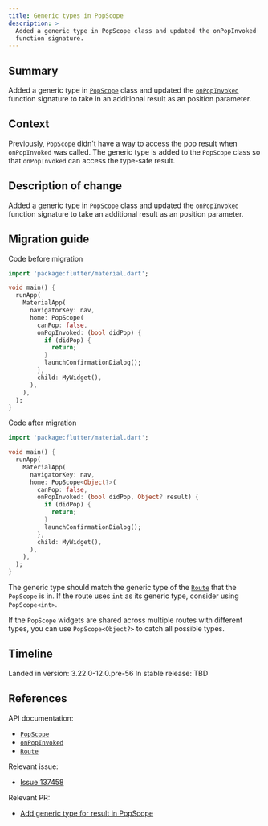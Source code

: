 ```yaml
---
title: Generic types in PopScope
description: >
  Added a generic type in PopScope class and updated the onPopInvoked
  function signature.
---
```


## Summary

Added a generic type in [`PopScope`][] class and updated the [`onPopInvoked`][]
function signature to take in an additional result as an position parameter.

## Context

Previously, `PopScope` didn't have a way to access the pop result when `onPopInvoked`
was called. The generic type is added to the `PopScope` class
so that `onPopInvoked` can access the type-safe result.

## Description of change

Added a generic type in `PopScope` class and updated the `onPopInvoked`
function signature to take an additional result as an position parameter.

## Migration guide

Code before migration

```dart
import 'package:flutter/material.dart';

void main() {
  runApp(
    MaterialApp(
      navigatorKey: nav,
      home: PopScope(
        canPop: false,
        onPopInvoked: (bool didPop) {
          if (didPop) {
            return;
          }
          launchConfirmationDialog();
        },
        child: MyWidget(),
      ),
    ),
  );
}
```

Code after migration
```dart
import 'package:flutter/material.dart';

void main() {
  runApp(
    MaterialApp(
      navigatorKey: nav,
      home: PopScope<Object?>(
        canPop: false,
        onPopInvoked: (bool didPop, Object? result) {
          if (didPop) {
            return;
          }
          launchConfirmationDialog();
        },
        child: MyWidget(),
      ),
    ),
  );
}
```

The generic type should match the generic type of the [`Route`]
that the `PopScope` is in.
If the route uses `int` as its generic type, consider using `PopScope<int>`.

If the `PopScope` widgets are shared across multiple routes with
different types, you can use `PopScope<Object?>` to catch all possible types.

## Timeline

Landed in version: 3.22.0-12.0.pre-56
In stable release: TBD

## References

API documentation:

* [`PopScope`][]
* [`onPopInvoked`][]
* [`Route`][]

Relevant issue:

* [Issue 137458][]

Relevant PR:

* [Add generic type for result in PopScope][]

[Add generic type for result in PopScope]: {{site.repo.flutter}}/pull/139164
[`PopScope`]: {{site.api}}/flutter/widgets/PopScope-class.html
[`Route`]: {{site.api}}/flutter/widgets/Route-class.html
[`onPopInvoked`]: {{site.api}}/flutter/widgets/PopScope/onPopInvoked.html
[Issue 137458]: {{site.repo.flutter}}/issues/137458
